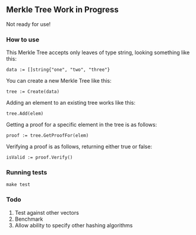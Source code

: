 ## Merkle Tree Work in Progress

Not ready for use!

### How to use

This Merkle Tree accepts only leaves of type string, looking something like
this:

`data := []string{"one", "two", "three"}`

You can create a new Merkle Tree like this:

`tree := Create(data)`

Adding an element to an existing tree works like this:

`tree.Add(elem)`

Getting a proof for a specific element in the tree is as follows:

`proof := tree.GetProofFor(elem)`

Verifying a proof is as follows, returning either true or false:

`isValid := proof.Verify()`

### Running tests
`make test`

### Todo
1. Test against other vectors
2. Benchmark
3. Allow ability to specify other hashing algorithms

